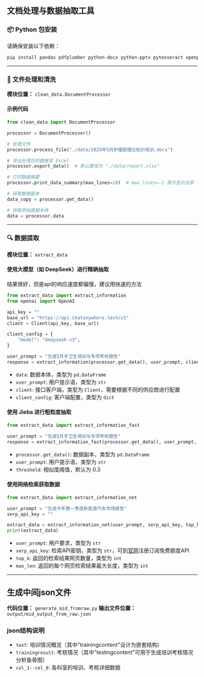 ## 文档处理与数据抽取工具

### 📦 Python 包安装

请确保安装以下依赖：

```bash
pip install pandas pdfplumber python-docx python-pptx pytesseract openpyxl jieba openai requests beautifulsoup4
```

---

### 🧹 文件处理和清洗

**模块位置：** `clean_data.DocumentProcessor`

#### 示例代码

```python
from clean_data import DocumentProcessor

processor = DocumentProcessor()

# 处理文件
processor.process_file("./data/2025年5月护理部理论知识培训.docx")

# 导出处理后的数据至 Excel
processor.export_data()  # 默认路径为 "./data/report.xlsx"

# 打印数据摘要
processor.print_data_summary(max_lines=10)  # max_lines=-1 表示显示全部

# 获取数据副本
data_copy = processor.get_data()

# 获取原始数据本体
data = processor.data
```

---

### 🔍 数据提取

**模块位置：** `extract_data`

#### 使用大模型（如 DeepSeek）进行精确抽取
结果很好，但是api的响应速度都偏慢，建议用快速的方法

```python
from extract_data import extract_information
from openai import OpenAI

api_key = ""
base_url = "https://api.chatanywhere.tech/v1"
client = Client(api_key, base_url)

client_config = {
    "model": "deepseek-v3",
}

user_prompt = "生成5月手卫生培训与专项考核报告"
response = extract_information(processor.get_data(), user_prompt, client, client_config)
```

- `data`: 数据本体，类型为 `pd.DataFrame`
- `user_prompt`: 用户提示语，类型为 `str`
- `client`: 接口客户端，类型为 `Client`，需要根据不同的供应商进行配置
- `client_config`: 客户端配置，类型为 `dict`

#### 使用 Jieba 进行粗粒度抽取

```python
from extract_data import extract_information_fast

user_prompt = "生成5月手卫生培训与专项考核报告"
response = extract_information_fast(processor.get_data(), user_prompt, threshold=0.3)  # 建议阈值为 0.3
```

- `processor.get_data()`: 数据副本，类型为 `pd.DataFrame`
- `user_prompt`: 用户提示语，类型为 `str`
- `threshold`: 相似度阈值，默认为 0.3

#### 使用网络检索获取数据

```python
from extract_data import extract_information_net

user_prompt = "生成今年第一季度新能源汽车市场报告"
serp_api_key = ""

extract_data = extract_information_net(user_prompt, serp_api_key, top_k=2, max_len=5000)
print(extract_data)
```
- `user_prompt`: 用户要求，类型为 `str`
- `serp_api_key`: 检索API密钥，类型为 `str`，可到[官网](https://serpapi.com/)注册订阅免费额度API
- `top_k`: 返回的检索结果网页数量，类型为 `int`
- `max_len`: 返回的每个网页检索结果最大长度，类型为 `int`

---

## 生成中间json文件
**代码位置：** `generate_mid_fromraw.py`
**输出文件位置：** `output/mid_output_from_raw.json`
### json结构说明
- `text`: 培训情况概览（其中"trainingcontent"设计为嵌套结构）
- `trainingresult`: 考核情况（其中"testingcontent"可用于生成培训考核情况分析鱼骨图）
- `col_1--col_8`: 各科室的培训、考核详细数据



